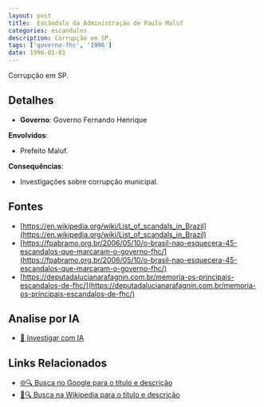 ```yaml
---
layout: post
title:  Escândalo da Administração de Paulo Maluf
categories: escandalos
description: Corrupção em SP.
tags: ['governo-fhc', '1996']
date: 1996-01-01
---
```


Corrupção em SP.

## Detalhes
- **Governo**: Governo Fernando Henrique

**Envolvidos**:
- Prefeito Maluf.


**Consequências**:
- Investigações sobre corrupção municipal.


## Fontes
- [https://en.wikipedia.org/wiki/List_of_scandals_in_Brazil](https://en.wikipedia.org/wiki/List_of_scandals_in_Brazil)
- [https://fpabramo.org.br/2006/05/10/o-brasil-nao-esquecera-45-escandalos-que-marcaram-o-governo-fhc/](https://fpabramo.org.br/2006/05/10/o-brasil-nao-esquecera-45-escandalos-que-marcaram-o-governo-fhc/)
- [https://deputadalucianarafagnin.com.br/memoria-os-principais-escandalos-de-fhc/](https://deputadalucianarafagnin.com.br/memoria-os-principais-escandalos-de-fhc/)


## Analise por IA
- [🤖 Investigar com IA](https://www.perplexity.ai/search?q=Esc%C3%A2ndalo%20da%20Administra%C3%A7%C3%A3o%20de%20Paulo%20Maluf%20Corrup%C3%A7%C3%A3o%20em%20SP.%20Governo%20Fernando%20Henrique)

## Links Relacionados
- [🌐🔍 Busca no Google para o título e descrição](https://www.google.com/search?q=Esc%C3%A2ndalo%20da%20Administra%C3%A7%C3%A3o%20de%20Paulo%20Maluf%20Corrup%C3%A7%C3%A3o%20em%20SP.%20Governo%20Fernando%20Henrique)
- [📖🔍 Busca na Wikipedia para o título e descrição](https://pt.wikipedia.org/w/index.php?search=Esc%C3%A2ndalo%20da%20Administra%C3%A7%C3%A3o%20de%20Paulo%20Maluf%20Corrup%C3%A7%C3%A3o%20em%20SP.%20Governo%20Fernando%20Henrique)

